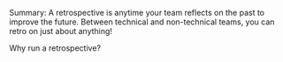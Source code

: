 Summary: A retrospective is anytime your team reflects on the past to improve the future. Between technical and non-technical teams, you can retro on just about anything! 

Why run a retrospective?

